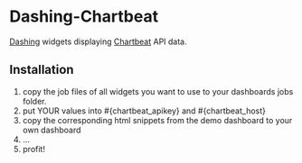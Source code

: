 # Dashing-Chartbeat

[Dashing](http://shopify.github.com/dashing/) widgets displaying [Chartbeat](http://chartbeat.com/) API data.

## Installation

1. copy the job files of all widgets you want to use to your dashboards jobs folder.
2. put YOUR values into #{chartbeat_apikey} and #{chartbeat_host}
3. copy the corresponding html snippets from the demo dashboard to your own dashboard
4. ...
5. profit!